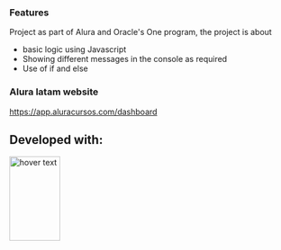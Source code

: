 ### Features
Project as part of Alura and Oracle's One program, the project is about
- basic logic using Javascript
- Showing different messages in the console as required
- Use of if and else
  
### Alura latam website

https://app.aluracursos.com/dashboard

## Developed with:

<p align="left">
    <img src="https://upload.wikimedia.org/wikipedia/commons/thumb/9/99/Unofficial_JavaScript_logo_2.svg/1200px-Unofficial_JavaScript_logo_2.svg.png" width="90" height="150" title="hover text">
</p>
